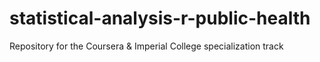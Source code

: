 # statistical-analysis-r-public-health
Repository for the Coursera &amp; Imperial College specialization track
